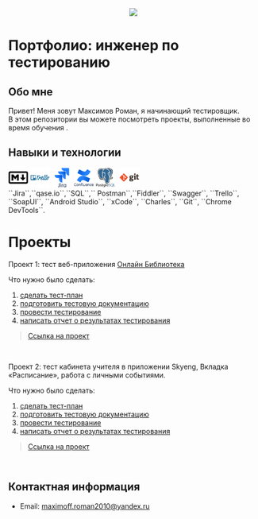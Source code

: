 <div id="header" align="center">
  <img src="https://media.giphy.com/media/M9gbBd9nbDrOTu1Mqx/giphy.gif" width="100"/>
</div>

# Портфолио: инженер по тестированию

## Обо мне 

Привет! Меня зовут Максимов Роман, я начинающий тестировщик. <br>
В этом репозитории вы можете посмотреть проекты, выполненные во время обучения .
<br>

## Навыки и технологии
<div>
  <img src="https://github.com/devicons/devicon/blob/master/icons/markdown/markdown-original.svg" width="40" height="40"/>
  <img src="https://github.com/devicons/devicon/blob/master/icons/trello/trello-plain-wordmark.svg" width="40" height="40"/>
  <img src="https://github.com/devicons/devicon/blob/master/icons/jira/jira-original-wordmark.svg" width="40" height="40"/>
  <img src="https://github.com/devicons/devicon/blob/master/icons/confluence/confluence-original-wordmark.svg" title="Confluence"  alt="Confluence" width="40" height="40"/> 
  <img src="https://github.com/devicons/devicon/blob/master/icons/postgresql/postgresql-original-wordmark.svg"  width="40" height="40"/>&nbsp;
  <img src="https://github.com/devicons/devicon/blob/master/icons/git/git-original-wordmark.svg" title="Git" **alt="Git" width="40" height="40"/>
</div>
``Jira``,``qase.io``,``SQL``,`` Postman``,``Fiddler``, ``Swagger``, ``Trello``, <br>
``SoapUI``, ``Android Studio``, ``xCode``, ``Charles``, ``Git``, ``Chrome DevTools``.




 # Проекты

<p> Проект 1: тест веб-приложения <a href="https://online-ru-lib-3.herokuapp.com/">Онлайн Библиотека</a></p>
<p>Что нужно было сделать:<p>
<ol>
  <li><a href="https://qa-bag-reportr.atlassian.net/wiki/spaces/~63aee017d3aeefa40542a591/pages/1507483#%D0%A0%D0%B0%D1%81%D0%BF%D0%B8%D1%81%D0%B0%D0%BD%D0%B8%D0%B5">сделать тест-план</a> </li>
  <li><a href="https://app.qase.io/project/LIBRARY"> подготовить тестовую документацию</a></li>
  <li><a href="https://app.qase.io/run/LIBRARY/dashboard/1"> провести тестирование</a></li>
  <li><a href="https://qa-bag-reportr.atlassian.net/wiki/spaces/~63aee017d3aeefa40542a591/pages/1507483">написать отчет о результатах тестирования</a></li>
</ol>

> <a href="https://online-ru-lib-3.herokuapp.com/">Ссылка на проект</a>



<br> 

<p> Проект 2: тест кабинета учителя в приложении Skyeng, Вкладка «Расписание», работа с личными событиями.</p>
<p>Что нужно было сделать:<p>
<ol>
  <li><a href="https://qa-bag-reportr.atlassian.net/wiki/spaces/~63aee017d3aeefa40542a591/pages/884737/1+2-#%D0%A2%D0%B5%D1%81%D1%82-%D0%BF%D0%BB%D0%B0%D0%BD">сделать тест-план</a> </li>
  <li><a href="https://qa-bag-reportr.atlassian.net/wiki/spaces/~63aee017d3aeefa40542a591/pages/884737/1+2-#%D0%A2%D0%B5%D1%81%D1%82-%D0%BA%D0%B5%D0%B9%D1%81%D1%8B-%D0%B8-%D1%87%D0%B5%D0%BA-%D0%BB%D0%B8%D1%81%D1%82%D1%8B">подготовить тестовую документацию</a></li>
  <li><a href="https://app.qase.io/run/KW/dashboard/2">провести тестирование</a></li>
  <li><a href="https://qa-bag-reportr.atlassian.net/wiki/spaces/~63aee017d3aeefa40542a591/pages/884737/1+2-#%D0%9E%D1%82%D1%87%D0%B5%D1%82-%D0%BE-%D1%82%D0%B5%D1%81%D1%82%D0%B8%D1%80%D0%BE%D0%B2%D0%B0%D0%BD%D0%B8%D0%B8-%D0%B8%D1%82%D0%BE%D0%B3%D0%BE%D0%B2%D0%BE%D0%B3%D0%BE-%D0%BF%D1%80%D0%BE%D0%B5%D0%BA%D1%82%D0%B0">написать отчет о результатах тестирования</a></li>
</ol>

>  <a href="http://skyeng.ru/">Ссылка на проект</a>
<br> 





## Контактная информация
- Email: maximoff.roman2010@yandex.ru


<!--
**Maks4850/Maks4850** is a ✨ _special_ ✨ repository because its `README.md` (this file) appears on your GitHub profile.

Here are some ideas to get you started:

- 🔭 I’m currently working on ...
- 🌱 I’m currently learning ...
- 👯 I’m looking to collaborate on ...
- 🤔 I’m looking for help with ...
- 💬 Ask me about ...
- 📫 How to reach me: ...
- 😄 Pronouns: ...
- ⚡ Fun fact: ...
-->
